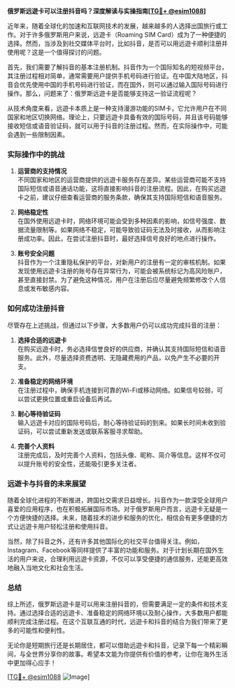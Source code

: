 **俄罗斯远遊卡可以注册抖音吗？深度解读与实操指南[[TG💪+ @esim1088](https://t.me/s/esim1088)]**

近年来，随着全球化的加速和互联网技术的发展，越来越多的人选择出国旅行或工作。对于许多俄罗斯用户来说，远遊卡（Roaming SIM Card）成为了一种便捷的选择。然而，当涉及到社交媒体平台时，比如抖音，是否可以用远遊卡顺利注册并使用呢？这是一个值得探讨的问题。

首先，我们需要了解抖音的基本注册机制。抖音作为一个国际知名的短视频平台，其注册过程相对简单，通常需要用户提供手机号码进行验证。在中国大陆地区，抖音会优先使用中国的手机号码进行验证，而在国外，则可以通过输入国际号码进行操作。那么，问题来了：俄罗斯远遊卡是否能够支持这一验证流程呢？

从技术角度来看，远遊卡本质上是一种支持漫游功能的SIM卡，它允许用户在不同国家和地区切换网络。理论上，只要远遊卡具备有效的国际号码，并且该号码能够接收短信或语音验证码，就可以用于抖音的注册过程。然而，在实际操作中，可能会遇到一些限制因素。

### **实际操作中的挑战**

1. **运营商的支持情况**  
   不同国家和地区的运营商提供的远遊卡服务存在差异。某些运营商可能不支持国际短信或语音通话功能，这将直接影响抖音的注册流程。因此，在购买远遊卡之前，建议仔细查看运营商的服务条款，确保其支持国际短信和语音服务。

2. **网络稳定性**  
   在国外使用远遊卡时，网络环境可能会受到多种因素的影响，如信号强度、数据流量限制等。如果网络不稳定，可能导致验证码无法及时接收，从而影响注册成功率。因此，在尝试注册抖音时，最好选择信号良好的地点进行操作。

3. **账号安全问题**  
   抖音作为一个注重隐私保护的平台，对新用户的注册有一定的审核机制。如果发现使用远遊卡注册的账号存在异常行为，可能会被系统标记为高风险账户，甚至直接封禁。为了避免这种情况，用户在注册后应尽量避免频繁修改个人信息或发布敏感内容。

### **如何成功注册抖音**

尽管存在上述挑战，但通过以下步骤，大多数用户仍可以成功完成抖音的注册：

1. **选择合适的远遊卡**  
   在购买远遊卡时，务必选择信誉良好的供应商，并确认其支持国际短信和语音服务。此外，尽量选择资费透明、无隐藏费用的产品，以免产生不必要的开支。

2. **准备稳定的网络环境**  
   在注册过程中，确保手机连接到可靠的Wi-Fi或移动网络。如果信号较弱，可以尝试更换位置或重启设备后再试。

3. **耐心等待验证码**  
   输入远遊卡对应的国际号码后，耐心等待验证码的到来。如果长时间未收到验证码，可以尝试重新发送或联系客服寻求帮助。

4. **完善个人资料**  
   注册完成后，及时完善个人资料，包括头像、昵称、简介等信息。这样不仅可以提升账号的安全性，还能吸引更多关注者。

### **远遊卡与抖音的未来展望**

随着全球化进程的不断推进，跨国社交需求日益增长。抖音作为一款深受全球用户喜爱的应用程序，也在积极拓展国际市场。对于俄罗斯用户而言，远遊卡无疑是一个方便快捷的选择。未来，随着技术的进步和服务的优化，相信会有更多便捷的方式让远遊卡用户轻松注册和使用抖音。

当然，除了抖音之外，还有许多其他国际化的社交平台值得关注。例如，Instagram、Facebook等同样提供了丰富的功能和服务。对于计划长期在国外生活的用户来说，合理利用远遊卡资源，不仅可以享受便捷的通信服务，还能更高效地融入当地文化和社会生活。

### **总结**

综上所述，俄罗斯远遊卡是可以用来注册抖音的，但需要满足一定的条件和技术支持。通过选择合适的远遊卡、准备稳定的网络环境以及耐心操作，大多数用户都能顺利完成注册过程。在这个互联互通的时代，远遊卡和抖音的结合为我们带来了更多的可能性和便利性。

无论你是短期旅行还是长期居住，都可以借助远遊卡和抖音，记录下每一个精彩瞬间，与全世界分享你的故事。希望本文能为你提供有价值的参考，让你在海外生活中更加得心应手！

[[TG💪+ @esim1088](https://t.me/s/esim1088) ![Image](https://i.postimg.cc/4NQfJmqS/Snipaste-2025-05-13-00-14-12.png)]